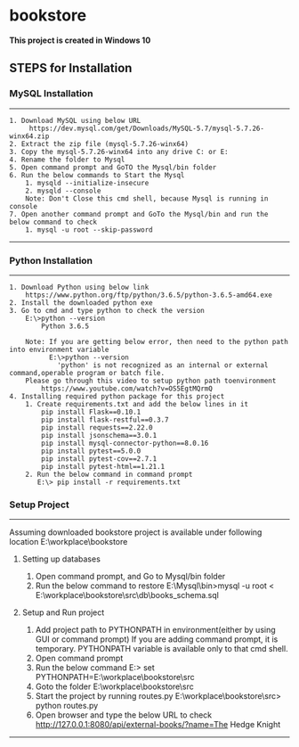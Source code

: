 # bookstore

**This project is created in Windows 10**

## STEPS for Installation

### MySQL Installation
-------------------
    1. Download MySQL using below URL
         https://dev.mysql.com/get/Downloads/MySQL-5.7/mysql-5.7.26-winx64.zip
    2. Extract the zip file (mysql-5.7.26-winx64)
    3. Copy the mysql-5.7.26-winx64 into any drive C: or E:
    4. Rename the folder to Mysql
    5. Open command prompt and GoTO the Mysql/bin folder
    6. Run the below commands to Start the Mysql
        1. mysqld --initialize-insecure
        2. mysqld --console
        Note: Don't Close this cmd shell, because Mysql is running in console
    7. Open another command prompt and GoTo the Mysql/bin and run the below command to check
        1. mysql -u root --skip-password
-------------------

### Python Installation
-------------------
    1. Download Python using below link
        https://www.python.org/ftp/python/3.6.5/python-3.6.5-amd64.exe
    2. Install the downloaded python exe
    3. Go to cmd and type python to check the version
        E:\>python --version
            Python 3.6.5

        Note: If you are getting below error, then need to the python path into environment variable
              E:\>python --version
                'python' is not recognized as an internal or external command,operable program or batch file.
        Please go through this video to setup python path toenvironment
            https://www.youtube.com/watch?v=OS5EgtMQrmQ
    4. Installing required python package for this project
        1. Create requirements.txt and add the below lines in it
            pip install Flask==0.10.1
            pip install flask-restful==0.3.7
            pip install requests==2.22.0
            pip install jsonschema==3.0.1
            pip install mysql-connector-python==8.0.16
            pip install pytest==5.0.0
            pip install pytest-cov==2.7.1
            pip install pytest-html==1.21.1
        2. Run the below command in command prompt
           E:\> pip install -r requirements.txt

### Setup Project
------------------------------------
Assuming downloaded bookstore project is available under following location
E:\workplace\bookstore

1. Setting up databases
    1. Open command prompt, and Go to Mysql/bin folder
    2. Run the below command to restore
        E:\Mysql\bin>mysql -u root <  E:\workplace\bookstore\src\db\books_schema.sql
2. Setup and Run project

    1. Add project path to PYTHONPATH in environment(either by using GUI or command prompt)
       If you are adding command prompt, it is temporary. PYTHONPATH variable is available only
       to that cmd shell.
    2) Open command prompt
    3) Run the below command
        E:\> set PYTHONPATH=E:\workplace\bookstore\src
    4) Goto the folder E:\workplace\bookstore\src
    5) Start the project by running routes.py
        E:\workplace\bookstore\src> python routes.py
    6) Open browser and type the below URL to check
            http://127.0.0.1:8080/api/external-books/?name=The Hedge Knight
-------------------------------------










